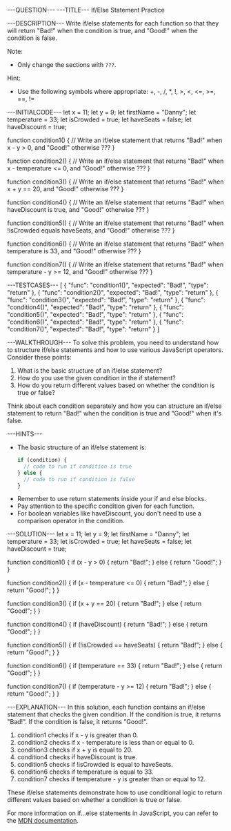 ---QUESTION---
---TITLE---
If/Else Statement Practice

---DESCRIPTION---
Write if/else statements for each function so that they will return "Bad!" when the condition is true, and "Good!" when the condition is false. 

Note:
- Only change the sections with `???`.

Hint: 
- Use the following symbols where appropriate: +, -, /, *, !, >, <, <=, >=, ==, != 

---INITIALCODE---
let x = 11;
let y = 9;
let firstName = "Danny";
let temperature = 33;
let isCrowded = true;
let haveSeats = false;
let haveDiscount = true;

function condition1() {
  // Write an if/else statement that returns "Bad!" when x - y > 0, and "Good!" otherwise
  ???
}

function condition2() {
  // Write an if/else statement that returns "Bad!" when x - temperature <= 0, and "Good!" otherwise
  ???
}

function condition3() {
  // Write an if/else statement that returns "Bad!" when x + y == 20, and "Good!" otherwise
  ???
}

function condition4() {
  // Write an if/else statement that returns "Bad!" when haveDiscount is true, and "Good!" otherwise
  ???
}

function condition5() {
  // Write an if/else statement that returns "Bad!" when !isCrowded equals haveSeats, and "Good!" otherwise
  ???
}

function condition6() {
  // Write an if/else statement that returns "Bad!" when temperature is 33, and "Good!" otherwise
  ???
}

function condition7() {
  // Write an if/else statement that returns "Bad!" when temperature - y >= 12, and "Good!" otherwise
  ???
}

---TESTCASES---
[
  { "func": "condition1()", "expected": "Bad!", "type": "return" },
  { "func": "condition2()", "expected": "Bad!", "type": "return" },
  { "func": "condition3()", "expected": "Bad!", "type": "return" },
  { "func": "condition4()", "expected": "Bad!", "type": "return" },
  { "func": "condition5()", "expected": "Bad!", "type": "return" },
  { "func": "condition6()", "expected": "Bad!", "type": "return" },
  { "func": "condition7()", "expected": "Bad!", "type": "return" }
]

---WALKTHROUGH---
To solve this problem, you need to understand how to structure if/else statements and how to use various JavaScript operators. Consider these points:

1. What is the basic structure of an if/else statement?
2. How do you use the given condition in the if statement?
3. How do you return different values based on whether the condition is true or false?

Think about each condition separately and how you can structure an if/else statement to return "Bad!" when the condition is true and "Good!" when it's false.

---HINTS---
- The basic structure of an if/else statement is:
  ```javascript
  if (condition) {
    // code to run if condition is true
  } else {
    // code to run if condition is false
  }
  ```
- Remember to use return statements inside your if and else blocks.
- Pay attention to the specific condition given for each function.
- For boolean variables like haveDiscount, you don't need to use a comparison operator in the condition.

---SOLUTION---
let x = 11;
let y = 9;
let firstName = "Danny";
let temperature = 33;
let isCrowded = true;
let haveSeats = false;
let haveDiscount = true;

function condition1() {
  if (x - y > 0) {
    return "Bad!";
  } else {
    return "Good!";
  }
}

function condition2() {
  if (x - temperature <= 0) {
    return "Bad!";
  } else {
    return "Good!";
  }
}

function condition3() {
  if (x + y == 20) {
    return "Bad!";
  } else {
    return "Good!";
  }
}

function condition4() {
  if (haveDiscount) {
    return "Bad!";
  } else {
    return "Good!";
  }
}

function condition5() {
  if (!isCrowded == haveSeats) {
    return "Bad!";
  } else {
    return "Good!";
  }
}

function condition6() {
  if (temperature == 33) {
    return "Bad!";
  } else {
    return "Good!";
  }
}

function condition7() {
  if (temperature - y >= 12) {
    return "Bad!";
  } else {
    return "Good!";
  }
}

---EXPLANATION---
In this solution, each function contains an if/else statement that checks the given condition. If the condition is true, it returns "Bad!". If the condition is false, it returns "Good!".

1. condition1 checks if x - y is greater than 0.
2. condition2 checks if x - temperature is less than or equal to 0.
3. condition3 checks if x + y is equal to 20.
4. condition4 checks if haveDiscount is true.
5. condition5 checks if !isCrowded is equal to haveSeats.
6. condition6 checks if temperature is equal to 33.
7. condition7 checks if temperature - y is greater than or equal to 12.

These if/else statements demonstrate how to use conditional logic to return different values based on whether a condition is true or false.

For more information on if...else statements in JavaScript, you can refer to the [MDN documentation](https://developer.mozilla.org/en-US/docs/Web/JavaScript/Reference/Statements/if...else).